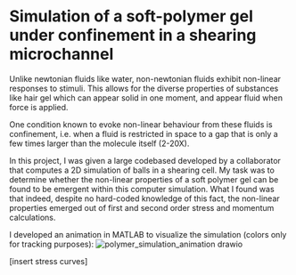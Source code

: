 # Simulation of a soft-polymer gel under confinement in a shearing microchannel

Unlike newtonian fluids like water, non-newtonian fluids exhibit non-linear responses to stimuli. This allows for the diverse properties of substances like hair gel which can appear solid in one moment, and appear fluid when force is applied. 

One condition known to evoke non-linear behaviour from these fluids is confinement, i.e. when a fluid is restricted in space to a gap that is only a few times larger than the molecule itself (2-20X). 

In this project, I was given a large codebased developed by a collaborator that computes a 2D simulation of balls in a shearing cell. My task was to determine whether the non-linear properties of a soft polymer gel can be found to be emergent within this computer simulation. What I found was that indeed, despite no hard-coded knowledge of this fact, the non-linear properties emerged out of first and second order stress and momentum calculations. 

I developed an animation in MATLAB to visualize the simulation (colors only for tracking purposes):
![polymer_simulation_animation drawio](https://github.com/RickSugden/Microchannel_Simulation/assets/41484082/0975788b-618f-4ded-ba53-cbe8c59e407a)

[insert stress curves]

